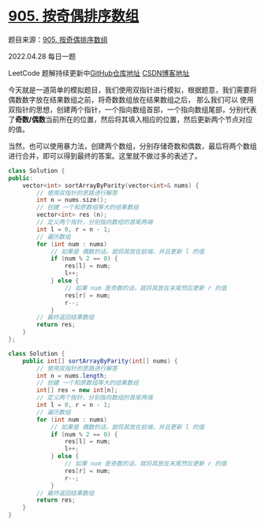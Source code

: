# [905. 按奇偶排序数组](https://leetcode-cn.com/problems/sort-array-by-parity/)

题目来源：[905. 按奇偶排序数组](https://leetcode-cn.com/problems/sort-array-by-parity/)

2022.04.28 每日一题

LeetCode 题解持续更新中[GitHub仓库地址](https://github.com/SleepingXiaoming/LeetCode-Problem-Solution.git) [CSDN博客地址](https://blog.csdn.net/qq_46176960/category_11617162.html)

今天就是一道简单的模拟题目，我们使用双指针进行模拟，根据题意，我们需要将偶数数字放在结果数组之前，将奇数数组放在结果数组之后，
那么我们可以 使用双指针的思想，创建两个指针，一个指向数组首部，一个指向数组尾部，分别代表了**奇数/偶数**当前所在的位置，然后将其填入相应的位置，然后更新两个节点对应的值。

当然，也可以使用暴力法，创建两个数组，分别存储奇数和偶数，最后将两个数组进行合并，即可以得到最终的答案。这里就不做过多的表述了。

```C++ [ ]
class Solution {
public:
    vector<int> sortArrayByParity(vector<int>& nums) {
        // 使用双指针的思路进行解答
        int n = nums.size();
        // 创建 一个和原数组等大的结果数组
        vector<int> res (n);
        // 定义两个指针，分别指向数组的首尾两端
        int l = 0, r = n - 1;
        // 遍历数组
        for (int num : nums)
            // 如果是 偶数的话，就将其放在前端，并且更新 l 的值
            if (num % 2 == 0) {
                res[l] = num;
                l++;
            } else {
                // 如果 num 是奇数的话，就将其放在末尾然后更新 r 的值
                res[r] = num;
                r--;
            }
        // 最终返回结果数组
        return res;
    }
};
```

```Java [ ]
class Solution {
    public int[] sortArrayByParity(int[] nums) {
        // 使用双指针的思路进行解答
        int n = nums.length;
        // 创建 一个和原数组等大的结果数组
        int[] res = new int[n];
        // 定义两个指针，分别指向数组的首尾两端
        int l = 0, r = n - 1;
        // 遍历数组
        for (int num : nums)
            // 如果是 偶数的话，就将其放在前端，并且更新 l 的值
            if (num % 2 == 0) {
                res[l] = num;
                l++;
            } else {
                // 如果 num 是奇数的话，就将其放在末尾然后更新 r 的值
                res[r] = num;
                r--;
            }
        // 最终返回结果数组
        return res;
    }
}
```

